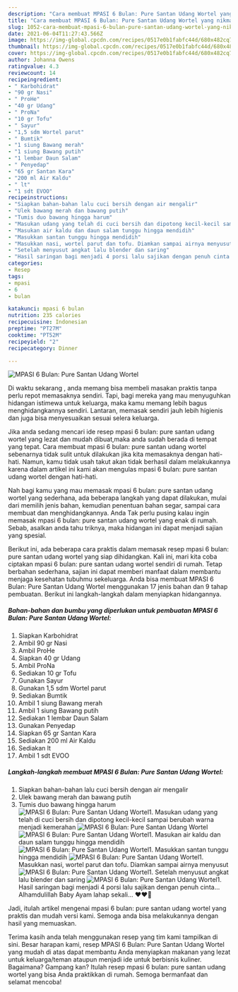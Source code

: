 ```yaml
---
description: "Cara membuat MPASI 6 Bulan: Pure Santan Udang Wortel yang nikmat dan Mudah Dibuat"
title: "Cara membuat MPASI 6 Bulan: Pure Santan Udang Wortel yang nikmat dan Mudah Dibuat"
slug: 1052-cara-membuat-mpasi-6-bulan-pure-santan-udang-wortel-yang-nikmat-dan-mudah-dibuat
date: 2021-06-04T11:27:43.566Z
image: https://img-global.cpcdn.com/recipes/0517e0b1fabfc44d/680x482cq70/mpasi-6-bulan-pure-santan-udang-wortel-foto-resep-utama.jpg
thumbnail: https://img-global.cpcdn.com/recipes/0517e0b1fabfc44d/680x482cq70/mpasi-6-bulan-pure-santan-udang-wortel-foto-resep-utama.jpg
cover: https://img-global.cpcdn.com/recipes/0517e0b1fabfc44d/680x482cq70/mpasi-6-bulan-pure-santan-udang-wortel-foto-resep-utama.jpg
author: Johanna Owens
ratingvalue: 4.3
reviewcount: 14
recipeingredient:
- " Karbohidrat"
- "90 gr Nasi"
- " ProHe"
- "40 gr Udang"
- " ProNa"
- "10 gr Tofu"
- " Sayur"
- "1,5 sdm Wortel parut"
- " Bumtik"
- "1 siung Bawang merah"
- "1 siung Bawang putih"
- "1 lembar Daun Salam"
- " Penyedap"
- "65 gr Santan Kara"
- "200 ml Air Kaldu"
- " lt"
- "1 sdt EVOO"
recipeinstructions:
- "Siapkan bahan-bahan lalu cuci bersih dengan air mengalir"
- "Ulek bawang merah dan bawang putih"
- "Tumis duo bawang hingga harum"
- "Masukan udang yang telah di cuci bersih dan dipotong kecil-kecil sampai berubah warna menjadi kemerahan"
- "Masukan air kaldu dan daun salam tunggu hingga mendidih"
- "Masukkan santan tunggu hingga mendidih"
- "Masukkan nasi, wortel parut dan tofu. Diamkan sampai airnya menyusut"
- "Setelah menyusut angkat lalu blender dan saring"
- "Hasil saringan bagi menjadi 4 porsi lalu sajikan dengan penuh cinta... Alhamdulillah Baby Ayam lahap sekali... ❤️❤️🥰"
categories:
- Resep
tags:
- mpasi
- 6
- bulan

katakunci: mpasi 6 bulan 
nutrition: 235 calories
recipecuisine: Indonesian
preptime: "PT27M"
cooktime: "PT52M"
recipeyield: "2"
recipecategory: Dinner

---
```



![MPASI 6 Bulan: Pure Santan Udang Wortel](https://img-global.cpcdn.com/recipes/0517e0b1fabfc44d/680x482cq70/mpasi-6-bulan-pure-santan-udang-wortel-foto-resep-utama.jpg)

Di waktu  sekarang , anda memang bisa membeli masakan praktis tanpa perlu repot memasaknya sendiri. Tapi, bagi mereka yang mau menyuguhkan hidangan istimewa untuk keluarga, maka kamu memang lebih bagus menghidangkannya sendiri. Lantaran, memasak sendiri jauh lebih higienis dan juga bisa menyesuaikan sesuai selera keluarga.

Jika anda sedang mencari ide resep mpasi 6 bulan: pure santan udang wortel yang lezat dan mudah dibuat,maka anda sudah berada di tempat yang tepat. Cara membuat mpasi 6 bulan: pure santan udang wortel  sebenarnya tidak sulit untuk dilakukan jika kita memasaknya dengan hati-hati. Namun, kamu tidak usah takut akan tidak berhasil dalam melakukannya 
karena dalam artikel ini kami akan mengulas mpasi 6 bulan: pure santan udang wortel dengan hati-hati.  



Nah bagi kamu yang mau memasak mpasi 6 bulan: pure santan udang wortel yang sederhana, ada beberapa langkah yang dapat dilakukan, mulai dari memilih jenis bahan, kemudian penentuan bahan segar, sampai cara membuat dan menghidangkannya. Anda Tak perlu pusing kalau ingin memasak mpasi 6 bulan: pure santan udang wortel yang enak di rumah. Sebab, asalkan anda  tahu triknya, maka hidangan ini dapat menjadi sajian yang spesial.

Berikut ini, ada beberapa cara praktis  dalam memasak resep mpasi 6 bulan: pure santan udang wortel yang siap dihidangkan. Kali ini, mari kita coba ciptakan mpasi 6 bulan: pure santan udang wortel sendiri di rumah. Tetap berbahan sederhana, sajian ini dapat memberi manfaat dalam membantu menjaga kesehatan tubuhmu sekeluarga. Anda bisa membuat MPASI 6 Bulan: Pure Santan Udang Wortel menggunakan 17 jenis bahan dan 9 tahap pembuatan. Berikut ini langkah-langkah dalam menyiapkan hidangannya.

<!--inarticleads1-->

##### Bahan-bahan dan bumbu yang diperlukan untuk pembuatan MPASI 6 Bulan: Pure Santan Udang Wortel:

1. Siapkan  Karbohidrat
1. Ambil 90 gr Nasi
1. Ambil  ProHe
1. Siapkan 40 gr Udang
1. Ambil  ProNa
1. Sediakan 10 gr Tofu
1. Gunakan  Sayur
1. Gunakan 1,5 sdm Wortel parut
1. Sediakan  Bumtik
1. Ambil 1 siung Bawang merah
1. Ambil 1 siung Bawang putih
1. Sediakan 1 lembar Daun Salam
1. Gunakan  Penyedap
1. Siapkan 65 gr Santan Kara
1. Sediakan 200 ml Air Kaldu
1. Sediakan  lt
1. Ambil 1 sdt EVOO




<!--inarticleads2-->

##### Langkah-langkah membuat MPASI 6 Bulan: Pure Santan Udang Wortel:

1. Siapkan bahan-bahan lalu cuci bersih dengan air mengalir
1. Ulek bawang merah dan bawang putih
1. Tumis duo bawang hingga harum
<img src="//assets-global.cpcdn.com/assets/icons/button_play-2c75c40dde080a61004c1f40b05d8f140eaff45d7e9e6481dc71c63d2e7c4909.png" alt="MPASI 6 Bulan: Pure Santan Udang Wortel">1. Masukan udang yang telah di cuci bersih dan dipotong kecil-kecil sampai berubah warna menjadi kemerahan
<img src="//assets-global.cpcdn.com/assets/icons/button_play-2c75c40dde080a61004c1f40b05d8f140eaff45d7e9e6481dc71c63d2e7c4909.png" alt="MPASI 6 Bulan: Pure Santan Udang Wortel"><img src="//assets-global.cpcdn.com/assets/icons/button_play-2c75c40dde080a61004c1f40b05d8f140eaff45d7e9e6481dc71c63d2e7c4909.png" alt="MPASI 6 Bulan: Pure Santan Udang Wortel">1. Masukan air kaldu dan daun salam tunggu hingga mendidih
<img src="//assets-global.cpcdn.com/assets/icons/button_play-2c75c40dde080a61004c1f40b05d8f140eaff45d7e9e6481dc71c63d2e7c4909.png" alt="MPASI 6 Bulan: Pure Santan Udang Wortel">1. Masukkan santan tunggu hingga mendidih
<img src="//assets-global.cpcdn.com/assets/icons/button_play-2c75c40dde080a61004c1f40b05d8f140eaff45d7e9e6481dc71c63d2e7c4909.png" alt="MPASI 6 Bulan: Pure Santan Udang Wortel">1. Masukkan nasi, wortel parut dan tofu. Diamkan sampai airnya menyusut
<img src="//assets-global.cpcdn.com/assets/icons/button_play-2c75c40dde080a61004c1f40b05d8f140eaff45d7e9e6481dc71c63d2e7c4909.png" alt="MPASI 6 Bulan: Pure Santan Udang Wortel">1. Setelah menyusut angkat lalu blender dan saring
<img src="//assets-global.cpcdn.com/assets/icons/button_play-2c75c40dde080a61004c1f40b05d8f140eaff45d7e9e6481dc71c63d2e7c4909.png" alt="MPASI 6 Bulan: Pure Santan Udang Wortel">1. Hasil saringan bagi menjadi 4 porsi lalu sajikan dengan penuh cinta... Alhamdulillah Baby Ayam lahap sekali... ❤️❤️🥰




Jadi, itulah artikel mengenai  mpasi 6 bulan: pure santan udang wortel  yang praktis dan mudah versi kami. Semoga anda bisa melakukannya dengan hasil yang memuaskan. 

Terima kasih anda telah menggunakan resep yang tim kami tampilkan di sini. Besar harapan kami, resep  MPASI 6 Bulan: Pure Santan Udang Wortel yang mudah di atas dapat membantu Anda menyiapkan makanan yang lezat untuk keluarga/teman ataupun menjadi ide untuk berbisnis kuliner. Bagaimana? Gampang kan? Itulah resep mpasi 6 bulan: pure santan udang wortel yang bisa Anda praktikkan di rumah. Semoga bermanfaat dan selamat mencoba!

